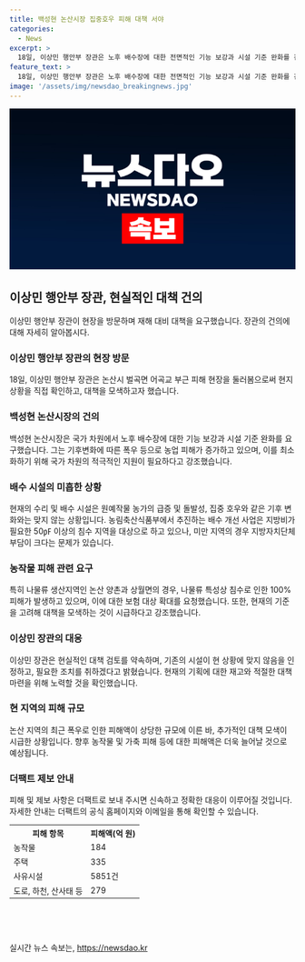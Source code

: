 ```yaml
---
title: 백성현 논산시장 집중호우 피해 대책 서야
categories:
  - News
excerpt: >
  18일, 이상민 행안부 장관은 노후 배수장에 대한 전면적인 기능 보강과 시설 기준 완화를 건의하며 방문한 논산시 벌곡면의 침수 피해 현장을 점검했습니다. 백성현 논산시장은 농경지 침수 등 피해와 농작물재해보험 포함을 요청하고, 대대적 보수 작업을 통해 반복되는 호우 피해를 최소화할 필요성을 강조했습니다. 이에 이상민 장관은 기록적인 비가 쏟아져 내리는 상황에서 현실적인 대책을 검토하겠다고 밝혔습니다. 현재 농경지 배수시설 설계 기준이 기후 변화에 역부족한 상황이며, 논산 지역의 집중호우로 463억 원의 피해가 집계됐습니다.
feature_text: >
  18일, 이상민 행안부 장관은 노후 배수장에 대한 전면적인 기능 보강과 시설 기준 완화를 건의하며 방문한 논산시 벌곡면의 침수 피해 현장을 점검했습니다. 백성현 논산시장은 농경지 침수 등 피해와 농작물재해보험 포함을 요청하고, 대대적 보수 작업을 통해 반복되는 호우 피해를 최소화할 필요성을 강조했습니다. 이에 이상민 장관은 기록적인 비가 쏟아져 내리는 상황에서 현실적인 대책을 검토하겠다고 밝혔습니다. 현재 농경지 배수시설 설계 기준이 기후 변화에 역부족한 상황이며, 논산 지역의 집중호우로 463억 원의 피해가 집계됐습니다.
image: '/assets/img/newsdao_breakingnews.jpg'
---
```


<p><img src="/assets/img/newsdao_breakingnews.jpg" alt="pcversion 속보" /></p>

<h2 data-ke-size="size26">이상민 행안부 장관, 현실적인 대책 건의</h2>

<p data-ke-size="size16">이상민 행안부 장관이 현장을 방문하며 재해 대비 대책을 요구했습니다. 장관의 건의에 대해 자세히 알아봅시다.</p>

<h3>이상민 행안부 장관의 현장 방문</h3>

<p data-ke-size="size16">18일, 이상민 행안부 장관은 논산시 벌곡면 어곡교 부근 피해 현장을 둘러봄으로써 현지 상황을 직접 확인하고, 대책을 모색하고자 했습니다.</p>

<h3>백성현 논산시장의 건의</h3>

<p data-ke-size="size16">백성현 논산시장은 국가 차원에서 노후 배수장에 대한 기능 보강과 시설 기준 완화를 요구했습니다. 그는 기후변화에 따른 폭우 등으로 농업 피해가 증가하고 있으며, 이를 최소화하기 위해 국가 차원의 적극적인 지원이 필요하다고 강조했습니다.</p>

<h3>배수 시설의 미흡한 상황</h3>

<p data-ke-size="size16">현재의 수리 및 배수 시설은 원예작물 농가의 급증 및 돌발성, 집중 호우와 같은 기후 변화와는 맞지 않는 상황입니다. 농림축산식품부에서 추진하는 배수 개선 사업은 지방비가 필요한 50㎊ 이상의 침수 지역을 대상으로 하고 있으나, 미만 지역의 경우 지방자치단체 부담이 크다는 문제가 있습니다.</p>

<h3>농작물 피해 관련 요구</h3>

<p data-ke-size="size16">특히 나물류 생산지역인 논산 양촌과 상월면의 경우, 나물류 특성상 침수로 인한 100% 피해가 발생하고 있으며, 이에 대한 보험 대상 확대를 요청했습니다. 또한, 현재의 기준을 고려해 대책을 모색하는 것이 시급하다고 강조했습니다.</p>

<h3>이상민 장관의 대응</h3>

<p data-ke-size="size16">이상민 장관은 현실적인 대책 검토를 약속하며, 기존의 시설이 현 상황에 맞지 않음을 인정하고, 필요한 조치를 취하겠다고 밝혔습니다. 현재의 기획에 대한 재고와 적절한 대책 마련을 위해 노력할 것을 확인했습니다.</p>

<h3>현 지역의 피해 규모</h3>

<p data-ke-size="size16">논산 지역의 최근 폭우로 인한 피해액이 상당한 규모에 이른 바, 추가적인 대책 모색이 시급한 상황입니다. 향후 농작물 및 가축 피해 등에 대한 피해액은 더욱 늘어날 것으로 예상됩니다.</p>

<h3>더팩트 제보 안내</h3>

<p data-ke-size="size16">피해 및 제보 사항은 더팩트로 보내 주시면 신속하고 정확한 대응이 이루어질 것입니다. 자세한 안내는 더팩트의 공식 홈페이지와 이메일을 통해 확인할 수 있습니다.</p>

<table>
  <tr>
    <th>피해 항목</th>
    <th>피해액(억 원)</th>
  </tr>
  <tr>
    <td>농작물</td>
    <td>184</td>
  </tr>
  <tr>
    <td>주택</td>
    <td>335</td>
  </tr>
  <tr>
    <td>사유시설</td>
    <td>5851건</td>
  </tr>
  <tr>
    <td>도로, 하천, 산사태 등</td>
    <td>279</td>
  </tr>
</table>

<p data-ke-size="size16">&nbsp;</p>

<p data-ke-size="size16">&nbsp;</p>
실시간 뉴스 속보는, <a href="https://newsdao.kr" rel="dofollow">https://newsdao.kr</a>


